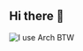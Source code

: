 ## Hi there 👋
<picture>
 <img alt="I use Arch BTW" src="[Arch Linux](https://img.shields.io/badge/Arch_Linux-1793D1?style=for-the-badge&logo=arch-linux&logoColor=white)">
</picture>

<!--
**Vadym-beep/Vadym-beep** is a ✨ _special_ ✨ repository because its `README.md` (this file) appears on your GitHub profile.

Here are some ideas to get you started:

- 🔭 I’m currently working on ...
- 🌱 I’m currently learning ...
- 👯 I’m looking to collaborate on ...
- 🤔 I’m looking for help with ...
- 💬 Ask me about ...
- 📫 How to reach me: ...
- 😄 Pronouns: ...
- ⚡ Fun fact: ...
-->
